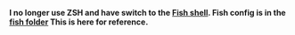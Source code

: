 **I no longer use ZSH and have switch to the [Fish shell](https://fishshell.com). Fish config is in the [fish folder](../fish/) This is here for reference.**
